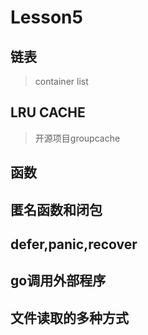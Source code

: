# Lesson5

## 链表

> container list




## LRU CACHE 

> 开源项目groupcache



## 函数


## 匿名函数和闭包


## defer,panic,recover


## go调用外部程序


## 文件读取的多种方式

